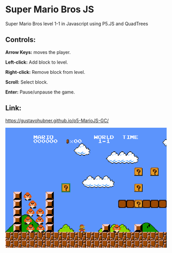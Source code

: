 # Super Mario Bros JS

Super Mario Bros level 1-1 in Javascript using P5.JS and QuadTrees

## Controls: 
**Arrow Keys:** moves the player.

**Left-click:** Add block to level.

**Right-click:** Remove block from level.

**Scroll:** Select block.

**Enter:** Pause/unpause the game.

## Link:
https://gustavohubner.github.io/p5-MarioJS-GC/

![preview](media/mario.png)

